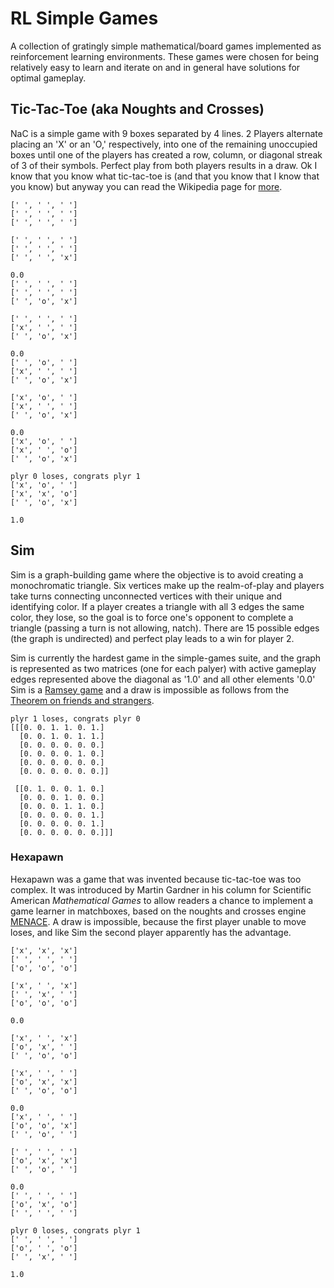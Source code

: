 # RL Simple Games
A collection of gratingly simple mathematical/board games implemented as reinforcement learning environments. These games were chosen for being relatively easy to learn and iterate on and in general have solutions for optimal gameplay.


## Tic-Tac-Toe (aka Noughts and Crosses)
NaC is a simple game with 9 boxes separated by 4 lines. 2 Players alternate placing an 'X' or an 'O,' respectively, into one of the remaining unoccupied boxes until one of the players has created a row, column, or diagonal streak of 3 of their symbols. Perfect play from both players results in a draw. Ok I know that you know what tic-tac-toe is (and that you know that I know that you know) but anyway you can read the Wikipedia page for [more](https://en.wikipedia.org/wiki/Tic-tac-toe).

```
[' ', ' ', ' ']
[' ', ' ', ' ']
[' ', ' ', ' ']

[' ', ' ', ' ']
[' ', ' ', ' ']
[' ', ' ', 'x']

0.0
[' ', ' ', ' ']
[' ', ' ', ' ']
[' ', 'o', 'x']

[' ', ' ', ' ']
['x', ' ', ' ']
[' ', 'o', 'x']

0.0
[' ', 'o', ' ']
['x', ' ', ' ']
[' ', 'o', 'x']

['x', 'o', ' ']
['x', ' ', ' ']
[' ', 'o', 'x']

0.0
['x', 'o', ' ']
['x', ' ', 'o']
[' ', 'o', 'x']

plyr 0 loses, congrats plyr 1
['x', 'o', ' ']
['x', 'x', 'o']
[' ', 'o', 'x']

1.0
```
## Sim
Sim is a graph-building game where the objective is to avoid creating a monochromatic triangle. Six vertices make up the realm-of-play and players take turns connecting unconnected vertices with their unique and identifying color. If a player creates a triangle with all 3 edges the same color, they lose, so the goal is to force one's opponent to complete a triangle (passing a turn is not allowing, natch). There are 15 possible edges (the graph is undirected) and perfect play leads to a win for player 2. 

Sim is currently the hardest game in the simple-games suite, and the graph is represented as two matrices (one for each palyer) with active gameplay edges represented above the diagonal as '1.0' and all other elements '0.0' Sim is a [Ramsey game](https://en.wikipedia.org/wiki/Ramsey_theory) and a draw is impossible as follows from the [Theorem on friends and strangers](https://en.wikipedia.org/wiki/Theorem_on_friends_and_strangers).


```
plyr 1 loses, congrats plyr 0
[[[0. 0. 1. 1. 0. 1.]
  [0. 0. 1. 0. 1. 1.]
  [0. 0. 0. 0. 0. 0.]
  [0. 0. 0. 0. 1. 0.]
  [0. 0. 0. 0. 0. 0.]
  [0. 0. 0. 0. 0. 0.]]

 [[0. 1. 0. 0. 1. 0.]
  [0. 0. 0. 1. 0. 0.]
  [0. 0. 0. 1. 1. 0.]
  [0. 0. 0. 0. 0. 1.]
  [0. 0. 0. 0. 0. 1.]
  [0. 0. 0. 0. 0. 0.]]]
``` 

### Hexapawn 
Hexapawn was a game that was invented because tic-tac-toe was too complex. It was introduced by Martin Gardner in his column for Scientific American <em>Mathematical Games</em> to allow readers a chance to implement a game learner in matchboxes, based on the noughts and crosses engine [MENACE](https://en.wikipedia.org/wiki/Donald_Michie#Career_and_research). A draw is impossible, because the first player unable to move loses, and like Sim the second player apparently has the advantage. 


```                       
['x', 'x', 'x']
[' ', ' ', ' ']
['o', 'o', 'o']

['x', ' ', 'x']
[' ', 'x', ' ']
['o', 'o', 'o']

0.0

['x', ' ', 'x']      
['o', 'x', ' ']        
[' ', 'o', 'o']      
                     
['x', ' ', ' ']      
['o', 'x', 'x']       
[' ', 'o', 'o']        
                      
0.0                  
['x', ' ', ' ']      
['o', 'o', 'x']      
[' ', 'o', ' ']      
                       
[' ', ' ', ' ']              
['o', 'x', 'x']        
[' ', 'o', ' ']      
                     
0.0                  
[' ', ' ', ' ']       
['o', 'x', 'o']      
[' ', ' ', ' ']        
                      
plyr 0 loses, congrats plyr 1
[' ', ' ', ' ']
['o', ' ', 'o']
[' ', 'x', ' ']

1.0

```
